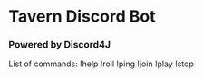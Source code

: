 # Tavern Discord Bot
### Powered by Discord4J

List of commands:
!help
!roll
!ping
!join
!play
!stop
